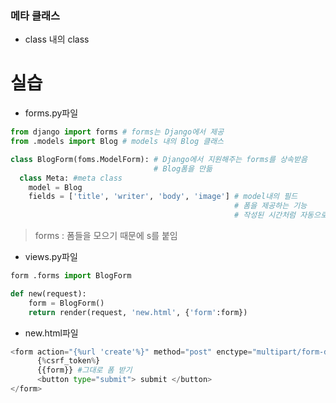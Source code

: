 ### 메타 클래스  
- class 내의 class

# 실습  

- forms.py파일
```python
from django import forms # forms는 Django에서 제공
from .models import Blog # models 내의 Blog 클래스

class BlogForm(foms.ModelForm): # Django에서 지원해주는 forms를 상속받음
                                # Blog폼을 만듦  
  class Meta: #meta class
    model = Blog
    fields = ['title', 'writer', 'body', 'image'] # model내의 필드
                                                  # 폼을 제공하는 기능
                                                  # 작성된 시간처럼 자동으로 넣어주는 기능을 넣지 않기. 일종의 이름표
``` 
> forms : 폼들을 모으기 때문에 s를 붙임


- views.py파일
```python
form .forms import BlogForm

def new(request):
    form = BlogForm()
    return render(request, 'new.html', {'form':form})
```

- new.html파일
```python
<form action="{%url 'create'%}" method="post" enctype="multipart/form-data">
      {%csrf_token%}
      {{form}} #그대로 폼 받기
      <button type="submit"> submit </button>
</form>
```
